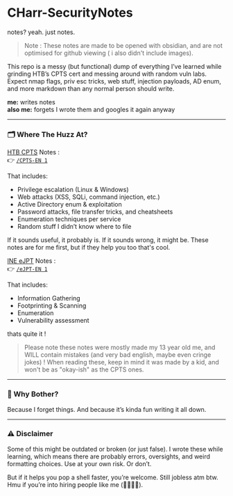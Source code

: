 # CHarr-SecurityNotes

notes? yeah. just notes.

> Note : These notes are made to be opened with obsidian, and are not optimised for github viewing ( i also didn't include images).

This repo is a messy (but functional) dump of everything I’ve learned while grinding HTB’s CPTS cert and messing around with random vuln labs. Expect nmap flags, priv esc tricks, web stuff, injection payloads, AD enum, and more markdown than any normal person should write.

**me:** writes notes  
**also me:** forgets I wrote them and googles it again anyway

---

### 🗂 Where The Huzz At?

[HTB CPTS](https://academy.hackthebox.com/exams/3) Notes :  
👉 [`/CPTS-EN 1`](./CPTS-EN%201)  

That includes:
- Privilege escalation (Linux & Windows)
- Web attacks (XSS, SQLi, command injection, etc.)
- Active Directory enum & exploitation
- Password attacks, file transfer tricks, and cheatsheets
- Enumeration techniques per service
- Random stuff I didn’t know where to file

If it sounds useful, it probably is. If it sounds wrong, it might be. These notes are for me first, but if they help you too that's cool.

[INE eJPT](https://ine.com/security/certifications/ejpt-certification) Notes :  
👉 [`/eJPT-EN 1`](./eJPT-EN%201)  

That includes:
- Information Gathering 
- Footprinting & Scanning
- Enumeration
- Vulnerability assessment

thats quite it !
> Please note these notes were mostly made my 13 year old me, and WILL contain mistakes (and very bad english, maybe even cringe jokes) !
> When reading these, keep in mind it was made by a kid, and won't be as "okay-ish" as the CPTS ones.
---

### 🧠 Why Bother?

Because I forget things. And because it’s kinda fun writing it all down.


---

### ⚠️ Disclaimer

Some of this might be outdated or broken (or just false). I wrote these while learning, which means there are probably errors, oversights, and weird formatting choices. Use at your own risk. Or don’t.

But if it helps you pop a shell faster, you’re welcome.
Still jobless atm btw. Hmu if you’re into hiring people like me (🥀🥀💔💔).
